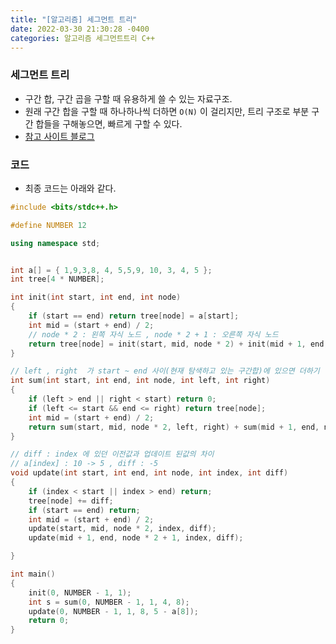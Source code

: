 ```yaml
---
title: "[알고리즘] 세그먼트 트리"
date: 2022-03-30 21:30:28 -0400
categories: 알고리즘 세그먼트트리 C++
---
```


### 세그먼트 트리

- 구간 합, 구간 곱을 구할 때 유용하게 쓸 수 있는 자료구조.
- 원래 구간 합을 구할 때 하나하나씩 더하면 `O(N)` 이 걸리지만, 트리 구조로 부분 구간 합들을 구해놓으면, 빠르게 구할 수 있다.
- [참고 사이트 블로그](https://m.blog.naver.com/ndb796/221282210534)


### 코드

- 최종 코드는 아래와 같다.


```cpp
#include <bits/stdc++.h>

#define NUMBER 12

using namespace std;


int a[] = { 1,9,3,8, 4, 5,5,9, 10, 3, 4, 5 };
int tree[4 * NUMBER];

int init(int start, int end, int node)
{
	if (start == end) return tree[node] = a[start];
	int mid = (start + end) / 2;
	// node * 2 : 왼쪽 자식 노드 , node * 2 + 1 : 오른쪽 자식 노드
	return tree[node] = init(start, mid, node * 2) + init(mid + 1, end, node * 2 + 1);
}

// left , right  가 start ~ end 사이(현재 탐색하고 있는 구간합)에 있으면 더하기
int sum(int start, int end, int node, int left, int right)
{
	if (left > end || right < start) return 0;
	if (left <= start && end <= right) return tree[node];
	int mid = (start + end) / 2;
	return sum(start, mid, node * 2, left, right) + sum(mid + 1, end, node * 2 + 1, left, right);
}

// diff : index 에 있던 이전값과 업데이트 된값의 차이
// a[index] : 10 -> 5 , diff : -5
void update(int start, int end, int node, int index, int diff)
{
	if (index < start || index > end) return;
	tree[node] += diff;
	if (start == end) return;
	int mid = (start + end) / 2;
	update(start, mid, node * 2, index, diff);
	update(mid + 1, end, node * 2 + 1, index, diff);

}

int main()
{
	init(0, NUMBER - 1, 1);
	int s = sum(0, NUMBER - 1, 1, 4, 8);
	update(0, NUMBER - 1, 1, 8, 5 - a[8]);
	return 0;
}
```
